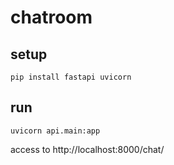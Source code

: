 # chatroom

## setup

```shell
pip install fastapi uvicorn
```

## run

```shell
uvicorn api.main:app
```

access to http://localhost:8000/chat/
